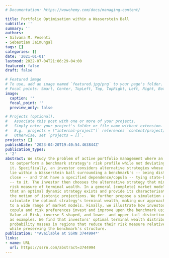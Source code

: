 ```yaml
---
# Documentation: https://wowchemy.com/docs/managing-content/

title: Portfolio Optimisation within a Wasserstein Ball
subtitle: ''
summary: ''
authors:
- Silvana M. Pesenti
- Sebastian Jaimungal
tags: []
categories: []
date: '2021-01-01'
lastmod: 2022-07-04T21:06:29-04:00
featured: false
draft: false

# Featured image
# To use, add an image named `featured.jpg/png` to your page's folder.
# Focal points: Smart, Center, TopLeft, Top, TopRight, Left, Right, BottomLeft, Bottom, BottomRight.
image:
  caption: ''
  focal_point: ''
  preview_only: false

# Projects (optional).
#   Associate this post with one or more of your projects.
#   Simply enter your project's folder or file name without extension.
#   E.g. `projects = ["internal-project"]` references `content/project/deep-learning/index.md`.
#   Otherwise, set `projects = []`.
projects: []
publishDate: '2023-04-20T19:40:54.463844Z'
publication_types:
- '2'
abstract: We study the problem of active portfolio management where an investor aims
  to outperform a benchmark strategy's risk profile while not deviating too far from
  it. Specifically, an investor considers alternative strategies whose terminal wealth
  lie within a Wasserstein ball surrounding a benchmark's -- being distributionally
  close -- and that have a specified dependence/copula -- tying state-by-state outcomes
  -- to it. The investor then chooses the alternative strategy that minimises a distortion
  risk measure of terminal wealth. In a general (complete) market model, we prove
  that an optimal dynamic strategy exists and provide its characterisation through
  the notion of isotonic projections. We further propose a simulation approach to
  calculate the optimal strategy's terminal wealth, making our approach applicable
  to a wide range of market models. Finally, we illustrate how investors with different
  copula and risk preferences invest and improve upon the benchmark using the Tail
  Value-at-Risk, inverse S-shaped, and lower- and upper-tail distortion risk measures
  as examples. We find that investors' optimal terminal wealth distribution has larger
  probability masses in regions that reduce their risk measure relative to the benchmark
  while preserving the benchmark's structure.
publication: '*Available at SSRN 3744994*'
links:
- name: URL
  url: https://ssrn.com/abstract=3744994
---
```

